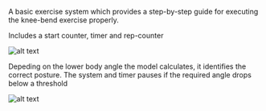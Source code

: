 A basic exercise system which provides a step-by-step guide for executing the knee-bend exercise properly.

Includes a start counter, timer and rep-counter

![alt text](https://github.com/ysrgv/exerciseTrainer/blob/main/Img1.PNG)

Depeding on the lower body angle the model calculates, it identifies the correct posture. The system and timer pauses if the required angle drops below a threshold

![alt text](https://github.com/ysrgv/exerciseTrainer/blob/main/img4.PNG)
